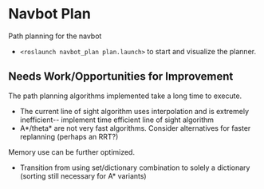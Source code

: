# Navbot Plan
Path planning for the navbot
* `<roslaunch navbot_plan plan.launch>` to start and visualize the planner.

## Needs Work/Opportunities for Improvement

The path planning algorithms implemented take a long time to execute.
* The current line of sight algorithm uses interpolation and is extremely inefficient-- implement time efficient line of sight algorithm
* A*/theta* are not very fast algorithms. Consider alternatives for faster replanning (perhaps an RRT?)

Memory use can be further optimized.
* Transition from using set/dictionary combination to solely a dictionary (sorting still necessary for A* variants)